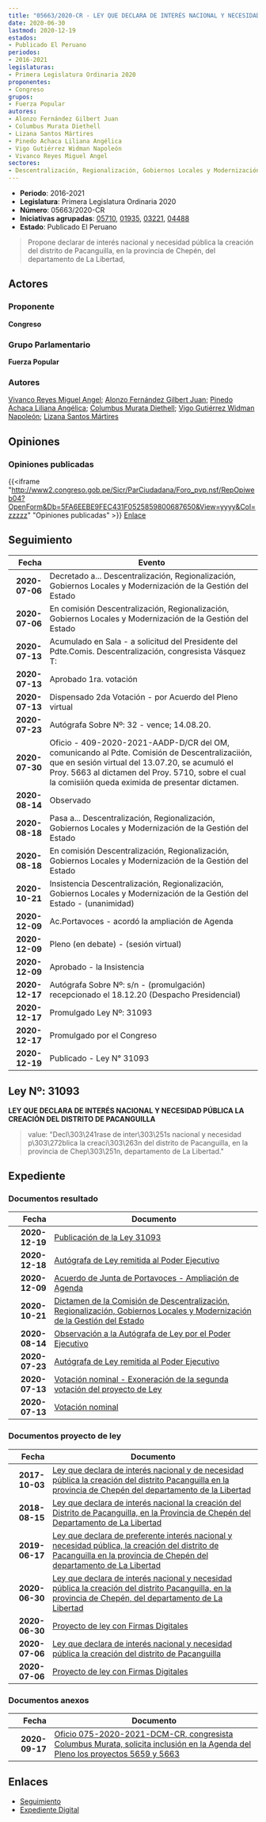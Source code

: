 ```yaml
---
title: "05663/2020-CR - LEY QUE DECLARA DE INTERÉS NACIONAL Y NECESIDAD PÚBLICA LA CREACIÓN DEL DISTRITO PACANGUILLA, PROVINCIA DE CHEPÉN, DEL DEPARTAMENTO DE LA LIBERTAD"
date: 2020-06-30
lastmod: 2020-12-19
estados:
- Publicado El Peruano
periodos:
- 2016-2021
legislaturas:
- Primera Legislatura Ordinaria 2020
proponentes:
- Congreso
grupos:
- Fuerza Popular
autores:
- Alonzo Fernández Gilbert Juan
- Columbus Murata Diethell
- Lizana Santos Mártires
- Pinedo Achaca Liliana Angélica
- Vigo Gutiérrez Widman Napoleón
- Vivanco Reyes Miguel Angel
sectores:
- Descentralización, Regionalización, Gobiernos Locales y Modernización de la Gestión del Estado
---
```

- **Periodo**: 2016-2021
- **Legislatura**: Primera Legislatura Ordinaria 2020
- **Número**: 05663/2020-CR
- **Iniciativas agrupadas**: [05710](../../05700/05710), [01935](../../01900/01935), [03221](../../03200/03221), [04488](../../04400/04488)
- **Estado**: Publicado El Peruano

> Propone declarar de interés nacional y necesidad pública la creación del distrito de Pacanguilla, en la provincia de Chepén, del departamento de La Libertad,


## Actores

### Proponente

**Congreso**

### Grupo Parlamentario

**Fuerza Popular**

### Autores

[Vivanco Reyes Miguel Angel](mailto:mailto:mvivanco@congreso.gob.pe); [Alonzo Fernández Gilbert Juan](mailto:mailto:galonzo@congreso.gob.pe); [Pinedo Achaca Liliana Angélica](mailto:mailto:lpinedoa@congreso.gob.pe); [Columbus Murata Diethell](mailto:mailto:dcolumbus@congreso.gob.pe); [Vigo Gutiérrez Widman Napoleón](mailto:mailto:wvigo@congreso.gob.pe); [Lizana Santos Mártires](mailto:mailto:mlizana@congreso.gob.pe)

## Opiniones

### Opiniones publicadas

{{<iframe "http://www2.congreso.gob.pe/Sicr/ParCiudadana/Foro_pvp.nsf/RepOpiweb04?OpenForm&Db=5FA6EEBE9FEC431F0525859800687650&View=yyyy&Col=zzzzz" "Opiniones publicadas" >}}
[Enlace](http://www2.congreso.gob.pe/Sicr/ParCiudadana/Foro_pvp.nsf/RepOpiweb04?OpenForm&Db=5FA6EEBE9FEC431F0525859800687650&View=yyyy&Col=zzzzz)


## Seguimiento

| Fecha | Evento |
|------:|--------|
| **2020-07-06** | Decretado a... Descentralización, Regionalización, Gobiernos Locales y Modernización de la Gestión del Estado |
| **2020-07-06** | En comisión Descentralización, Regionalización, Gobiernos Locales y Modernización de la Gestión del Estado |
| **2020-07-13** | Acumulado en Sala - a solicitud del Presidente del Pdte.Comis. Descentralización, congresista Vásquez T: |
| **2020-07-13** | Aprobado 1ra. votación |
| **2020-07-13** | Dispensado 2da Votación - por Acuerdo del Pleno virtual |
| **2020-07-23** | Autógrafa Sobre Nº: 32 - vence; 14.08.20. |
| **2020-07-30** | Oficio - 409-2020-2021-AADP-D/CR del OM, comunicando al Pdte. Comisión de Descentralizaciión, que en sesión virtual del 13.07.20, se acumuló el Proy. 5663 al dictamen del Proy. 5710, sobre el cual la comisiión queda eximida de presentar dictamen. |
| **2020-08-14** | Observado |
| **2020-08-18** | Pasa a... Descentralización, Regionalización, Gobiernos Locales y Modernización de la Gestión del Estado |
| **2020-08-18** | En comisión Descentralización, Regionalización, Gobiernos Locales y Modernización de la Gestión del Estado |
| **2020-10-21** | Insistencia Descentralización, Regionalización, Gobiernos Locales y Modernización de la Gestión del Estado - (unanimidad) |
| **2020-12-09** | Ac.Portavoces - acordó la ampliación de Agenda |
| **2020-12-09** | Pleno (en debate) - (sesión virtual) |
| **2020-12-09** | Aprobado - la Insistencia |
| **2020-12-17** | Autógrafa Sobre Nº: s/n - (promulgación) recepcionado el 18.12.20 (Despacho Presidencial) |
| **2020-12-17** | Promulgado Ley Nº: 31093 |
| **2020-12-17** | Promulgado por el Congreso |
| **2020-12-19** | Publicado - Ley N° 31093 |

## Ley Nº: 31093

**LEY QUE DECLARA DE INTERÉS NACIONAL Y NECESIDAD PÚBLICA LA CREACIÓN DEL DISTRITO DE PACANGUILLA**

> value: "Decl\303\241rase de inter\303\251s nacional y necesidad p\303\272blica la creaci\303\263n del distrito de Pacanguilla, en la provincia de Chep\303\251n, departamento de La Libertad."


## Expediente

### Documentos resultado

| Fecha | Documento |
|------:|-----------|
| **2020-12-19** | [Publicación de la Ley 31093](http://www.leyes.congreso.gob.pe/Documentos/2016_2021/ADLP/Normas_Legales/31093-LEY.pdf) |
| **2020-12-18** | [Autógrafa de Ley remitida al Poder Ejecutivo](http://www.leyes.congreso.gob.pe/Documentos/2016_2021/Autografas/Ley_y_de_Resolucion_Legislativa/AU05710-20201218.pdf) |
| **2020-12-09** | [Acuerdo de Junta de Portavoces - Ampliación de Agenda](http://www.leyes.congreso.gob.pe/Documentos/2016_2021/Acuerdos/Junta_Portavoces/AJP01935-20201209.pdf) |
| **2020-10-21** | [Dictamen de la Comisión de Descentralización, Regionalización, Gobiernos Locales y Modernización de la Gestión del Estado](https://leyes.congreso.gob.pe/Documentos/2016_2021/Dictamenes/Proyectos_de_Ley/01935DC08MAY-20201021.pdf) |
| **2020-08-14** | [Observación a la Autógrafa de Ley por el Poder Ejecutivo](http://www.leyes.congreso.gob.pe/Documentos/2016_2021/Observacion_a_la_Autografa/OBAU0571020200814.pdf) |
| **2020-07-23** | [Autógrafa de Ley remitida al Poder Ejecutivo](http://www.leyes.congreso.gob.pe/Documentos/2016_2021/Autografas/Ley_y_de_Resolucion_Legislativa/AU0571020200723.pdf) |
| **2020-07-13** | [Votación nominal - Exoneración de la segunda votación del proyecto de Ley](http://www.leyes.congreso.gob.pe/Documentos/2016_2021/Asistencia_y_Votacion/Proyectos_de_Ley/Votacion_Nominal/VNESV05710-20200713.pdf) |
| **2020-07-13** | [Votación nominal](http://www.leyes.congreso.gob.pe/Documentos/2016_2021/Asistencia_y_Votacion/Proyectos_de_Ley/Votacion_Nominal/VN05710-20200713.pdf) |

### Documentos proyecto de ley

| Fecha | Documento |
|------:|-----------|
| **2017-10-03** | [Ley que declara de interés nacional y de necesidad pública la creación del distrito Pacanguilla en la provincia de Chepén del departamento de la Libertad](http://www.leyes.congreso.gob.pe/Documentos/2016_2021/Proyectos_de_Ley_y_de_Resoluciones_Legislativas/PL01935_20171003.pdf) |
| **2018-08-15** | [Ley que declara de interés nacional la creación del Distrito de Pacanguilla, en la Provincia de Chepén del Departamento de La Libertad](http://www.leyes.congreso.gob.pe/Documentos/2016_2021/Proyectos_de_Ley_y_de_Resoluciones_Legislativas/PL0322120180816..pdf) |
| **2019-06-17** | [Ley que declara de preferente interés nacional y necesidad pública, la creación del distrito de Pacanguilla en la provincia de Chepén del departamento de La Libertad](http://www.leyes.congreso.gob.pe/Documentos/2016_2021/Proyectos_de_Ley_y_de_Resoluciones_Legislativas/PL0448820190617.pdf) |
| **2020-06-30** | [Ley que declara de interés nacional y necesidad pública la creación del distrito Pacanguilla, en la provincia de Chepén, del departamento de La Libertad](http://www.leyes.congreso.gob.pe/Documentos/2016_2021/Proyectos_de_Ley_y_de_Resoluciones_Legislativas/PL05663-20200630.pdf) |
| **2020-06-30** | [Proyecto de ley con Firmas Digitales](http://www.leyes.congreso.gob.pe/Documentos/2016_2021/Proyectos_de_Ley_y_de_Resoluciones_Legislativas/Proyectos_Firmas_digitales/PL05663.pdf) |
| **2020-07-06** | [Ley que declara de interés nacional y necesidad pública la creación del distrito de Pacanguilla](http://www.leyes.congreso.gob.pe/Documentos/2016_2021/Proyectos_de_Ley_y_de_Resoluciones_Legislativas/PL05710-20200706.pdf) |
| **2020-07-06** | [Proyecto de ley con Firmas Digitales](http://www.leyes.congreso.gob.pe/Documentos/2016_2021/Proyectos_de_Ley_y_de_Resoluciones_Legislativas/Proyectos_Firmas_digitales/PL05710.pdf) |

### Documentos anexos

| Fecha | Documento |
|------:|-----------|
| **2020-09-17** | [Oficio 075-2020-2021-DCM-CR, congresista Columbus Murata, solicita inclusión en la Agenda del Pleno los proyectos 5659 y 5663](http://www.leyes.congreso.gob.pe/Documentos/2016_2021/Oficios/Congresistas/OFICIO-075-2020-2021-DCM-CR.pdf) |

## Enlaces

- [Seguimiento](http://www2.congreso.gob.pe/Sicr/TraDocEstProc/CLProLey2016.nsf/f7fff46988ca05b1052578e100829cc7/b5ff115b5480dd1f05258598007762f3?OpenDocument)
- [Expediente Digital](http://www2.congreso.gob.pe/Sicr/TraDocEstProc/Expvirt_2011.nsf/visbusqptramdoc1621/05663?opendocument)


